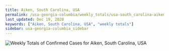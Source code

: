 ```yaml
---
title: Aiken, South Carolina, USA
permalink: /usa-georgia-columbia/weekly_totals/usa-south_carolina-aiken-weekly_totals.html
last_updated: Dec 19, 2020
keywords: ["Aiken, South Carolina, USA", "weekly totals"]
sidebar: usa-georgia-columbia_sidebar
---
```


![Weekly Totals of Confirmed Cases for Aiken, South Carolina, USA](/covid_tracker/images/graphs/usa-south_carolina-aiken-weekly_totals_graph.png)
